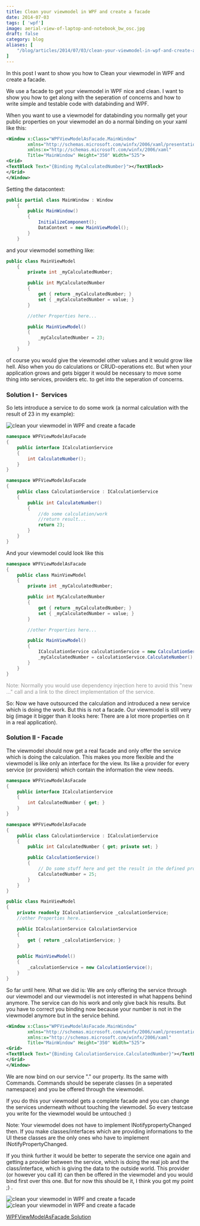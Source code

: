 ```yaml
---
title: Clean your viewmodel in WPF and create a facade
date: 2014-07-03
tags: [ 'wpf']
image: aerial-view-of-laptop-and-notebook_bw_osc.jpg
draft: false
category: blog
aliases: [
    "/blog/articles/2014/07/03/clean-your-viewmodel-in-wpf-and-create-a-facade/",
]
---
```


In this post I want to show you how to Clean your viewmodel in WPF and create a facade.

We use a facade to get your viewmodel in WPF nice and clean. I want to show you how to get along with the seperation of concerns and how to write simple and testable code with databinding and WPF.

When you want to use a viewmodel for databinding you normally get your public properties on your viewmodel an do a normal binding on your xaml like this:

```xml
<Window x:Class="WPFViewModelAsFacade.MainWindow"
        xmlns="http://schemas.microsoft.com/winfx/2006/xaml/presentation"
        xmlns:x="http://schemas.microsoft.com/winfx/2006/xaml"
        Title="MainWindow" Height="350" Width="525">
<Grid>
<TextBlock Text="{Binding MyCalculatedNumber}"></TextBlock>
</Grid>
</Window>
```

Setting the datacontext:

```csharp
public partial class MainWindow : Window
    {
        public MainWindow()
        {
            InitializeComponent();
            DataContext = new MainViewModel();
        }
    }
```

and your viewmodel something like:

```csharp
public class MainViewModel
    {
        private int _myCalculatedNumber;

        public int MyCalculatedNumber
        {
            get { return _myCalculatedNumber; }
            set { _myCalculatedNumber = value; }
        }

        //other Properties here...

        public MainViewModel()
        {
            _myCalculatedNumber = 23;
        }
    }
```

of course you would give the viewmodel other values and it would grow like hell. Also when you do calculations or CRUD-operations etc. But when your application grows and gets bigger it would be necessary to move some thing into services, providers etc. to get into the seperation of concerns.

### Solution I -  Services

So lets introduce a service to do some work (a normal calculation with the result of 23 in my example):

![clean your viewmodel in WPF and create a facade](https://cdn.offering.solutions/img/articles/2014-07-03/1.jpg)

```csharp
namespace WPFViewModelAsFacade
{
    public interface ICalculationService
    {
        int CalculateNumber();
    }
}
```

```csharp
namespace WPFViewModelAsFacade
{
    public class CalculationService : ICalculationService
    {
        public int CalculateNumber()
        {
            //do some calculation/work
            //return result...
            return 23;
        }
    }
}
```

And your viewmodel could look like this

```csharp
namespace WPFViewModelAsFacade
{
    public class MainViewModel
    {
        private int _myCalculatedNumber;

        public int MyCalculatedNumber
        {
            get { return _myCalculatedNumber; }
            set { _myCalculatedNumber = value; }
        }

        //other Properties here...

        public MainViewModel()
        {
            ICalculationService calculationService = new CalculationService();
            _myCalculatedNumber = calculationService.CalculateNumber();
        }
    }
}
```

<span style="color: #999999;">Note: Normally you would use dependency injection here to avoid this "new ..." call and a link to the direct implementation of the service.</span>

So: Now we have outsourced the calculation and introduced a new service which is doing the work. But this is not a facade. Our viewmodel is still very big (image it bigger than it looks here: There are a lot more properties on it in a real application).

### Solution II - Facade

The viewmodel should now get a real facade and only offer the service which is doing the calculation. This makes you more flexible and the viewmodel is like only an interface for the view. Its like a provider for every service (or providers) which contain the information the view needs.

```csharp
namespace WPFViewModelAsFacade
{
    public interface ICalculationService
    {
        int CalculatedNumber { get; }
    }
}
```

```csharp
namespace WPFViewModelAsFacade
{
    public class CalculationService : ICalculationService
    {
        public int CalculatedNumber { get; private set; }

        public CalculationService()
        {
            // Do some stuff here and get the result in the defined property
            CalculatedNumber = 25;
        }
    }
}
```

```csharp
public class MainViewModel
{
    private readonly ICalculationService _calculationService;
    //other Properties here...

    public ICalculationService CalculationService
    {
        get { return _calculationService; }
    }

    public MainViewModel()
    {
        _calculationService = new CalculationService();
    }
}
```

So far until here. What we did is: We are only offering the service through our viewmodel and our viewmodel is not interested in what happens behind anymore. The service can do his work and only give back his results. But you have to correct you binding now because your number is not in the viewmodel anymore but in the service behind.

```xml
<Window x:Class="WPFViewModelAsFacade.MainWindow"
        xmlns="http://schemas.microsoft.com/winfx/2006/xaml/presentation"
        xmlns:x="http://schemas.microsoft.com/winfx/2006/xaml"
        Title="MainWindow" Height="350" Width="525">
<Grid>
<TextBlock Text="{Binding CalculationService.CalculatedNumber}"></TextBlock>
</Grid>
</Window>
```

We are now bind on our service "." our property. Its the same with Commands. Commands should be seperate classes (in a seperated namespace) and you be offered through the viewmodel.

If you do this your viewmodel gets a complete facade and you can change the services underneath without touching the viewmodel. So every testcase you write for the viewmodel would be untouched :)

Note: Your viewmodel does not have to implement INotifypropertyChanged then. If you make classes/interfaces which are providing informations to the UI these classes are the only ones who have to implement INotifyPropertyChanged.

If you think further it would be better to seperate the service one again and getting a provider between the service, which is doing the real job and the class/interface, which is giving the data to the outside world. This provider (or however you call it) can then be offered in the viewmodel and you would bind first over this one. But for now this should be it, I think you got my point ;) .

![clean your viewmodel in WPF and create a facade](https://cdn.offering.solutions/img/articles/2014-07-03/2.jpg)
![clean your viewmodel in WPF and create a facade](https://cdn.offering.solutions/img/articles/2014-07-03/Facade.jpg)

[WPFViewModelAsFacade Solution](https://cdn.offering.solutions/img/articles/2014-07-03/WpfViewModelAsFacade.zip)

```

```
